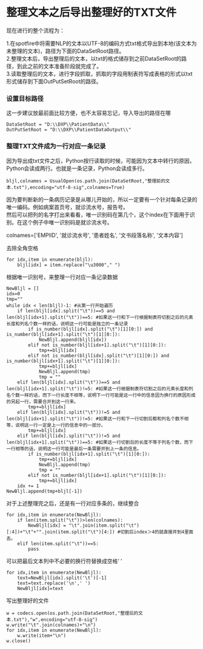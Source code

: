 整理文本之后导出整理好的TXT文件
=================
现在进行的整个流程为：

1.在spotfire中将需要NLP的文本以UTF-8的编码方式txt格式导出到本地(该文本为未整理的文本)，路径为下面的DataSetRoot路径。<br>
2.整理文本后，导出整理后的文本，以txt的格式储存到之前DataSetRoot的路径，到此之前的文本准备阶段就完成了。<br>
3.读取整理后的文本，进行字段抓取，抓取的字段用制表符写成表格的形式以txt形式储存到下面OutPutSetRoot的路径。<br>

### 设置目标路径

这一步建议放最前面比较方便，也不太容易忘记，导入导出的路径在哪<br>
```
DataSetRoot = "D:\\DXP\\PatientData\\"
OutPutSetRoot = "D:\\DXP\\PatientDataOutput\\"
```
###  整理TXT文件成为一行对应一条记录

因为导出成txt文件之后，Python按行读取的时候，可能因为文本中转行的原因，Python会读成两行。也就是一条记录，Python会读成多行。<br>
```
bljl,colnames = UsualOpen(os.path.join(DataSetRoot,"整理前的文本.txt"),encoding="utf-8-sig",colnames=True)
```        
因为要判断新的一条病历记录是从哪儿开始的，所以一定要有一个针对每条记录的唯一编码。例如病案首页号，就诊流水号，报告号。<br>
然后可以把列的名字打出来看看，唯一识别码在第几个，这个index在下面用于识别。在这个例子中唯一识别码是就诊流水号。<br>

colnames=['EMPIID', '就诊流水号', '患者姓名', '文书段落名称', '文本内容']<br>

去除全角空格<br>
```
for idx,item in enumerate(bljl): 
    bljl[idx] = item.replace("\u3000"," ") 
```
根据唯一识别号，来整理一行对应一条记录数据<br>

```
NewBljl = []
idx=0
tmp=""
while idx < len(bljl)-1: #从第一行开始遍历
    if len(bljl[idx].split("\t"))==5 and len(bljl[idx+1].split("\t"))==5: #如果这一行和下一行根据制表符切割之后的元素长度和列名个数一样的话，说明这一行可能是独立的一条记录
        if is_number(bljl[idx].split("\t")[1][0:]) and is_number(bljl[idx+1].split("\t")[1][0:]):
            NewBljl.append(bljl[idx])
        elif not is_number(bljl[idx+1].split("\t")[1][0:]):
            tmp+=bljl[idx]
        elif not is_number(bljl[idx].split("\t")[1][0:]) and is_number(bljl[idx+1].split("\t")[1][0:]):
            tmp+=bljl[idx]
            NewBljl.append(tmp)
            tmp = ""
    elif len(bljl[idx].split("\t"))==5 and len(bljl[idx+1].split("\t"))!=5: #如果这一行根据制表符切割之后的元素长度和列名个数一样的话，而下一行长度不相等，说明下一行可能是这一行中的信息因为换行的原因形成的另起一行，需要合并到这一行来。
        tmp+=bljl[idx]
    elif len(bljl[idx].split("\t"))!=5 and len(bljl[idx+1].split("\t"))!=5: #如果这一行和下一行切割后都和列名个数不相等，说明这一行一定是上一行的信息中的一部分。
    	tmp+=bljl[idx]
    elif len(bljl[idx].split("\t"))!=5 and len(bljl[idx+1].split("\t"))==5: #如果这一行切割后的长度不等于列名个数，而下一行相等的话，说明这一行可能是最后一条需要并到上一条的信息。
        if is_number(bljl[idx+1].split("\t")[1][0:]):
            tmp+=bljl[idx]
            NewBljl.append(tmp)
            tmp = ""
        elif not is_number(bljl[idx+1].split("\t")[1][0:]):
            tmp+=bljl[idx]                
    idx += 1
NewBljl.append(tmp+bljl[-1])
```
对于上述整理完之后，还是有一行对应多条的，继续整合<br>
```
for idx,item in enumerate(NewBljl):
    if len(item.split("\t"))>len(colnames):
        NewBljl[idx] = "\t".join(item.split("\t")[:4])+"\t"+"".join(item.split("\t")[4:]) #切割后index＞4的就直接并到4里面去。
    elif len(item.split("\t"))==5:
        pass
```
可以把最后文本列中不必要的换行符替换成空格‘ ’
```
for idx,item in enumerate(NewBljl):
    text=NewBljl[idx].split('\t')[-1]
    text=text.replace('\n',' ')
    NewBljl[idx]=text
```
写出整理好的文件<br>
```
w = codecs.open(os.path.join(DataSetRoot,"整理后的文本.txt"),"w",encoding="utf-8-sig")
w.write("\t".join(colnames)+"\n")
for idx,item in enumerate(NewBljl):
    w.write(item+"\n")
w.close()
```
